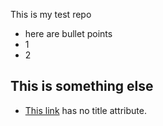 This is my test repo

* here are bullet points
* 1
* 2

## This is something else
* [This link](http://example.net/) has no title attribute.